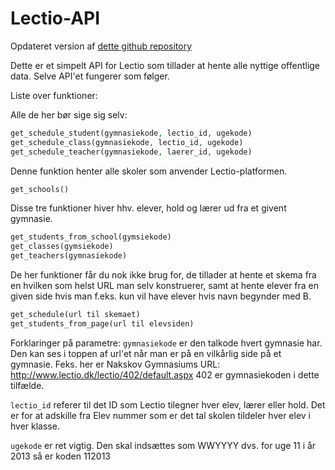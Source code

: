 # Lectio-API

Opdateret version af [dette github repository](https://github.com/HSPDev/lectio)

Dette er et simpelt API for Lectio som tillader at hente alle nyttige offentlige data.
Selve API'et fungerer som følger.

Liste over funktioner:

Alle de her bør sige sig selv:
```php
get_schedule_student(gymnasiekode, lectio_id, ugekode)
get_schedule_class(gymnasiekode, lectio_id, ugekode)
get_schedule_teacher(gymnasiekode, laerer_id, ugekode)
```

Denne funktion henter alle skoler som anvender Lectio-platformen.
```php
get_schools()
```
  
Disse tre funktioner hiver hhv. elever, hold og lærer ud fra et givent gymnasie.
```php
get_students_from_school(gymsiekode)
get_classes(gymsiekode)
get_teachers(gymnasiekode)
```

De her funktioner får du nok ikke brug for, de tillader at hente et skema fra en hvilken som helst URL
man selv konstruerer, samt at hente elever fra en given side hvis man f.eks. kun vil have elever
hvis navn begynder med B.
```php
get_schedule(url til skemaet)
get_students_from_page(url til elevsiden)
```

Forklaringer på parametre:
`gymnasiekode` er den talkode hvert gymnasie har. Den kan ses i toppen af url'et når man er på en 
vilkårlig side på et gymnasie.
Feks. her er Nakskov Gymnasiums URL:
	http://www.lectio.dk/lectio/402/default.aspx
402 er gymnasiekoden i dette tilfælde.

`lectio_id` referer til det ID som Lectio tilegner hver elev, lærer eller hold. Det er for at adskille fra Elev nummer som
er det tal skolen tildeler hver elev i hver klasse.

`ugekode` er ret vigtig. Den skal indsættes som WWYYYY dvs. for uge 11 i år 2013 så er koden 112013

